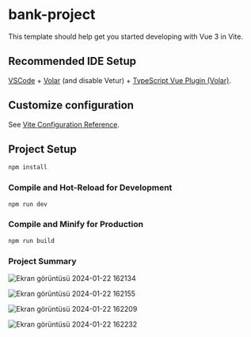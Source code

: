# bank-project

This template should help get you started developing with Vue 3 in Vite.

## Recommended IDE Setup

[VSCode](https://code.visualstudio.com/) + [Volar](https://marketplace.visualstudio.com/items?itemName=Vue.volar) (and disable Vetur) + [TypeScript Vue Plugin (Volar)](https://marketplace.visualstudio.com/items?itemName=Vue.vscode-typescript-vue-plugin).

## Customize configuration

See [Vite Configuration Reference](https://vitejs.dev/config/).

## Project Setup

```sh
npm install
```

### Compile and Hot-Reload for Development

```sh
npm run dev
```

### Compile and Minify for Production

```sh
npm run build
```


### Project Summary 

![Ekran görüntüsü 2024-01-22 162134](https://github.com/isacolakoglu/car_dealership_bank_project/assets/85408010/79311ba6-fb4d-45ee-9ed9-62112127cdee)



![Ekran görüntüsü 2024-01-22 162155](https://github.com/isacolakoglu/car_dealership_bank_project/assets/85408010/057ec134-aa6a-484f-8f02-719274e0d7c6)



![Ekran görüntüsü 2024-01-22 162209](https://github.com/isacolakoglu/car_dealership_bank_project/assets/85408010/dae964ee-44c7-4a4e-a439-c2f1d2b6c289)



![Ekran görüntüsü 2024-01-22 162232](https://github.com/isacolakoglu/car_dealership_bank_project/assets/85408010/26a48720-2daf-4c07-b9dc-a1fa0ba44caa)



